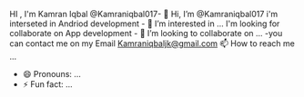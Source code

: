 
HI , I'm Kamran Iqbal @Kamraniqbal017- 👋 Hi, I’m @Kamraniqbal017
i'm interseted in Andriod development - 👀 I’m interested in ...
I'm looking for collaborate on App development - 💞️ I’m looking to collaborate on ...
-you can contact me on my Email Kamraniqbaljk@gmail.com 📫 How to reach me ...
- 😄 Pronouns: ...
- ⚡ Fun fact: ...

<!---
Kamraniqbal017/Kamraniqbal017 is a ✨ special ✨ repository because its `README.md` (this file) appears on your GitHub profile.
You can click the Preview link to take a look at your changes.
--->
